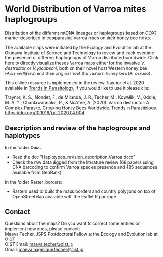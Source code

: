 # World Distribution of Varroa mites haplogroups
Distribution of the different mtDNA lineages or haplogroups based on _COX1_ marker described in ectoparasitic Varroa mites on their honey bee hosts.  
  
The available maps were initiated by the Ecology and Evolution lab at the Okinawa Institute of Science and Technology to review and track overtime the presence of different haplogroups of Varroa distributed worldwide. Click here to directly visualize theses [Varroa maps](https://mikheyevlab.github.io/varroa-mtDNA-world-distrib) either for the invasive _V. destructor_ or _V. jacobsoni_, both on their novel host Western honey bee (_Apis mellifera_) and their original host the Eastern honey bee (_A. cerana_).


This online resource is implemented in the review Traynor et al. 2020 available in [Trends in Parasitology](https://www.sciencedirect.com/science/article/pii/S147149222030101X), if you would like to use it please cite:
  
Traynor, K. S., Mondet, F., de Miranda, J. R., Techer, M., Kowallik, V., Oddie, M. A. Y., Chantawannakul, P., & McAfee, A. (2020). Varroa destructor: A Complex Parasite, Crippling Honey Bees Worldwide. Trends in Parasitology. https://doi.org/10.1016/j.pt.2020.04.004
  

## Description and review of the haplogroups and haplotypes

In the folder Data:  
- Read the doc "Haplotypes_revision_description_Varroa.docx"  
- Check the raw data digged from the literature review (68 papers using DNA barcoding to confirm Varroa species presence and 485 sequences available from GenBank)  
  
In the folder Raster_borders:  
- Rasters used to build the maps borders and country polygons on top of OpenStreetMap available with the leaflet R package.  

## Contact  
Questions about the maps? Do you want to correct some entries or implement new ones, please contact:  
Maeva Techer, JSPS Postdoctoral Fellow at the Ecology and Evolution lab at OIST  
OIST Email: maeva.techer@oist.jp  
Gmail: maeva.angelique.techer@oist.jp  
